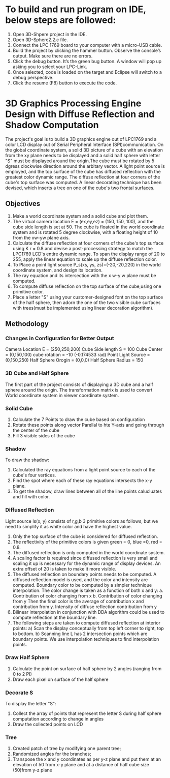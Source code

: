
# To build and run program on IDE, below steps are followed:
1.	Open 3D-Shpere project in the IDE.
2.	Open 3D-Sphere2.2.c file.
3.	Connect the LPC 1769 board to your computer with a micro-USB cable.
4.	Build the project by clicking the hammer button. Observe the console’s output. Make sure there are no errors.  
5.	Click the debug button. It’s the green bug button. A window will pop up asking you to select your LPC-Link.
6.	Once selected, code is loaded on the target and Eclipse will switch to a debug perspective.
7.  Click the resume (F8) button to execute the code.


# 3D Graphics Processing Engine Design with Diffuse Reflection and Shadow Computation
The project's goal is to build a 3D graphics engine out of LPC1769 and a color LCD display out of Serial Peripheral Interface (SPI)communication. On the global coordinate system, a solid 3D picture of a cube with an elevation from the xy plane needs to be displayed and a solid half sphere with letter "S" must be displayed around the origin.The cube must be rotated by 5 dgress clockwise direction around the arbitary vector. A light point source is employed, and the top surface of the cube has diffused reflection with the greatest color dynamic range. The diffuse reflection at four corners of the cube's top surface was computed. A linear decorating technique has been devised, which inserts a tree on one of the cube's two frontal surfaces.


## Objectives
1. Make a world coordinate system and a solid cube and plot them.
2. The virtual camera location E = (ex,ey,ez) = (150, 150, 100), and the cube side length is set at 50. The cube is floated in the world coordinate system and is rotated 5 degree clockwise, with a floating height of 10 from the xw-yw plane  axis.
3. Calculate the diffuse reflection at four corners of the cube's top surface using K r = 0.8 and devise a post-processing strategy to match the LPC1769 LCD's entire dynamic range. To span the display range of 20 to 255, apply the linear equation to scale up the diffuse reflection color.
4. To Place a point light source P_s(xs, ys, zs)=(-20,-20,220) in the world coordinate system, and design its location.
5. The ray equation and its intersection with the x w-y w plane must be computed.
6. To compute diffuse reflection on the top surface of the cube,using one primitive color.
7. Place a letter "S" using your customer-designed font on the top surface of the half sphere, then adorn the one of the two visible cube surfaces with trees(must be implemented using linear decoration algorithm).


## Methodology

### Changes in Configuration for Better Output

Camera Location E = (250,250,200)
Cube Side length S = 100
Cube Center  = (0,150,100)
cube rotation  = -10 (-0.174533 rad)
Point Light Source = (0,150,250)
Half Sphere Orogin = (0,0,0)
Half Sphere Radius = 150

### 3D Cube and Half Sphere
The first part of the project consists of displaying a 3D cube and a half sphere around the origin. The transformation matrix is used to convert World coordinate system in viewer coordinate system.


### Solid Cube
1. Calculate the 7 Points to draw the cube based on configuration
2. Rotate these points along vector Parellal to hte Y-axis and going through the center of the cube
3. Fill 3 visible sides of the cube

### Shadow
To draw the shadow:
1. Calculated the ray equations from a light point source to each of the cube's four vertices.
2. Find the spot where each of these ray equations intersects the x-y plane.
3. To get the shadow, draw lines between all of the line points calucluates and fill with color.
 
### Diffused Reflection
Light source Is(x, y) consists of r,g,b 3 primitive colors as follows, but we need to simplify it as white color and have the highest value.
1. Only the top surface of the cube is considered for diffused reflection.
2. The reflectivity of the primitive colors is given green = 0, blue =0, red = 0.8.
3. The diffused reflection is only computed in the world coordinate system.
4. A scaling factor is required since diffused reflection is very small and scaling it up is necessary for the dynamic range of display devices. An extra offset of 20 is taken to make it more visible.
5. The diffused reflection on boundary points needs to be computed. A diffused reflection model is used, and the color and intensity are computed. Boundary color to be computed by a simpler technique interpolation. The color change is taken as a function of both x and y:
a. Contribution of color changing from x
b. Contribution of color changing from y
Then the final color is the average of contribution x and contribution from y. Intensity of diffuse reflection contribution from y
6. Bilinear interpolation in conjunction with DDA algorithm could be used to compute reflection at the boundary line.
7. The following steps are taken to compute diffused reflection at interior points:
a) Scan the display conceptually from top left corner to right, top to bottom.
b) Scanning line L has 2 intersection points which are boundary points. We use interpolation techniques to find interpolation points.


### Draw Half Sphere
1. Calculate the point on surface of half sphere by 2 angles (ranging from 0 to 2 PI)
2. Draw each pixel on surface of the half sphere

### Decorate S
To display the letter "S":
1. Collect the array of points that represent the letter S during half sphere computation according to change in angles
2. Draw the collected points on LCD

### Tree
1. Created patch of tree by modifying one parent tree;
2. Randomized angles for the branches;
3. Transpose the x and y coordinates as per y-z plane and put them at an elevation of 50 from x-y plane and at a distance of half cube size (50)from y-z plane


